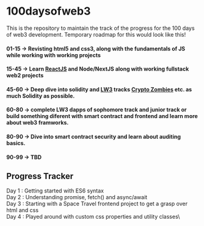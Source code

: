 # 100daysofweb3

This is the repository to maintain the track of the progress for the 100 days of web3 development. Temporary roadmap for this would look like this!

#### 01-15 -> Revisting html5 and css3, along with the fundamentals of JS while working with working projects

#### 15-45 -> Learn [ReactJS](https://scrimba.com/learn/learnreact/) and Node/NextJS along with working fullstack web2 projects

#### 45-60 -> Deep dive into solidity and [LW3](https://learnweb3.io/dashboard) tracks [Crypto Zombies](https://cryptozombies.io/) etc. as much Solidity as possible.

#### 60-80 -> complete LW3 dapps of sophomore track and junior track or build something diferent with smart contract and frontend and learn more about web3 framworks.

#### 80-90 -> Dive into smart contract security and learn about auditing basics.

#### 90-99 -> TBD

## Progress Tracker

Day 1 : Getting started with ES6 syntax\
Day 2 : Understanding promise, fetch() and async/await\
Day 3 : Starting with a Space Travel frontend project to get a grasp over html and css\
Day 4 : Played around with custom css properties and utility classes\
